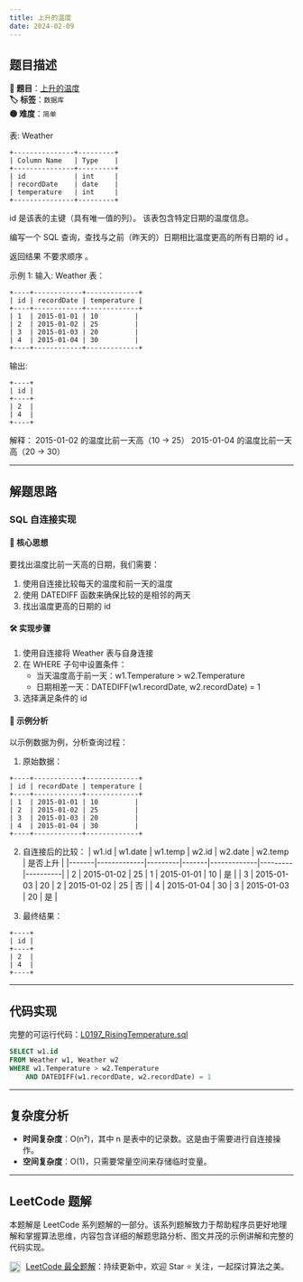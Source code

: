 ```yaml
---
title: 上升的温度
date: 2024-02-09
---
```


## 题目描述

**🔗 题目**：[上升的温度](https://leetcode.cn/problems/rising-temperature/)  
**🏷️ 标签**：`数据库`  
**🟡 难度**：`简单`  

表: Weather
```
+---------------+---------+
| Column Name   | Type    |
+---------------+---------+
| id            | int     |
| recordDate    | date    |
| temperature   | int     |
+---------------+---------+
```
id 是该表的主键（具有唯一值的列）。
该表包含特定日期的温度信息。

编写一个 SQL 查询，查找与之前（昨天的）日期相比温度更高的所有日期的 id 。

返回结果 不要求顺序 。

示例 1:
输入: 
Weather 表：
```
+----+------------+-------------+
| id | recordDate | temperature |
+----+------------+-------------+
| 1  | 2015-01-01 | 10         |
| 2  | 2015-01-02 | 25         |
| 3  | 2015-01-03 | 20         |
| 4  | 2015-01-04 | 30         |
+----+------------+-------------+
```
输出: 
```
+----+
| id |
+----+
| 2  |
| 4  |
+----+
```
解释：
2015-01-02 的温度比前一天高（10 → 25）
2015-01-04 的温度比前一天高（20 → 30）

---

## 解题思路

### SQL 自连接实现

#### 📝 核心思想
要找出温度比前一天高的日期，我们需要：
1. 使用自连接比较每天的温度和前一天的温度
2. 使用 DATEDIFF 函数来确保比较的是相邻的两天
3. 找出温度更高的日期的 id

#### 🛠️ 实现步骤
1. 使用自连接将 Weather 表与自身连接
2. 在 WHERE 子句中设置条件：
   - 当天温度高于前一天：w1.Temperature > w2.Temperature
   - 日期相差一天：DATEDIFF(w1.recordDate, w2.recordDate) = 1
3. 选择满足条件的 id

#### 🧩 示例分析
以示例数据为例，分析查询过程：

1. 原始数据：
```
+----+------------+-------------+
| id | recordDate | temperature |
+----+------------+-------------+
| 1  | 2015-01-01 | 10         |
| 2  | 2015-01-02 | 25         |
| 3  | 2015-01-03 | 20         |
| 4  | 2015-01-04 | 30         |
+----+------------+-------------+
```

2. 自连接后的比较：
| w1.id | w1.date     | w1.temp | w2.id | w2.date     | w2.temp | 是否上升 |
|-------|-------------|---------|-------|-------------|---------|----------|
| 2     | 2015-01-02  | 25      | 1     | 2015-01-01  | 10      | 是       |
| 3     | 2015-01-03  | 20      | 2     | 2015-01-02  | 25      | 否       |
| 4     | 2015-01-04  | 30      | 3     | 2015-01-03  | 20      | 是       |

3. 最终结果：
```
+----+
| id |
+----+
| 2  |
| 4  |
+----+
```

---

## 代码实现

完整的可运行代码：[L0197_RisingTemperature.sql](../src/main/sql/L0197_RisingTemperature.sql)

```sql
SELECT w1.id
FROM Weather w1, Weather w2
WHERE w1.Temperature > w2.Temperature
    AND DATEDIFF(w1.recordDate, w2.recordDate) = 1
```

---

## 复杂度分析

- **时间复杂度**：O(n²)，其中 n 是表中的记录数。这是由于需要进行自连接操作。
- **空间复杂度**：O(1)，只需要常量空间来存储临时变量。

---

## LeetCode 题解

本题解是 LeetCode 系列题解的一部分。该系列题解致力于帮助程序员更好地理解和掌握算法思维，内容包含详细的解题思路分析、图文并茂的示例讲解和完整的代码实现。

<img src="https://github.githubassets.com/images/modules/logos_page/GitHub-Mark.png" alt="GitHub" width="20" style="vertical-align: middle; margin-right: 5px"> [LeetCode 最全题解](https://github.com/LjyYano/LeetCode)：持续更新中，欢迎 Star ⭐️ 关注，一起探讨算法之美。 